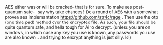 AES either was or will be cracked- that is for sure. To make aes post-quantum safe- i say why take chances? Do a round of AES with a somewhat proven aes implemantation https://github.com/str4d/rage . Then use the otp (one time pad) method over the encrypted file. As such, your file should be quite quantum safe, and hella tough for Ai to decrypt. (unless you are on windows, in which case any key you use is known, any passwords you use are also known... and trying to encrypt anything is just silly.  lol)
